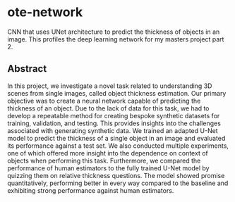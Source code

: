# ote-network
CNN that uses UNet architecture to predict the thickness of objects in an image. This profiles the deep learning network for my masters project part 2.

## Abstract
In this project, we investigate a novel task related to understanding 3D scenes from single images, called object thickness estimation. Our primary objective was to create a neural network capable of predicting the thickness of an object. Due to the lack of data for this task, we had to develop a repeatable method for creating bespoke synthetic datasets for training, validation, and testing. This provides insights into the challenges associated with generating synthetic data. We trained an adapted U-Net model to predict the thickness of a single object in an image and evaluated its performance against a test set. We also conducted multiple experiments, one of which offered more insight into the dependence on context of objects when performing this task. Furthermore, we compared the performance of human estimators to the fully trained U-Net model by quizzing them on relative thickness questions. The model showed promise quantitatively, performing better in every way compared to the baseline and exhibiting strong performance against human estimators.
